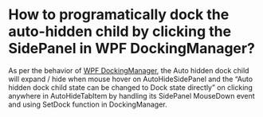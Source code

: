 # How to programatically dock the auto-hidden child by clicking the SidePanel in WPF DockingManager?

As per the behavior of [WPF DockingManager](https://www.syncfusion.com/wpf-controls/docking), the Auto hidden dock child will expand / hide when mouse hover on AutoHideSidePanel and the “Auto hidden dock child state can be changed to Dock state directly” on clicking anywhere in AutoHideTabItem by handling its SidePanel MouseDown event and using SetDock function in DockingManager.